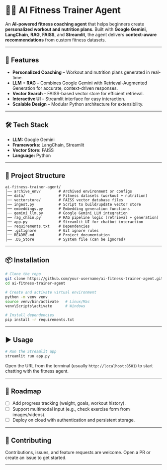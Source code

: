 # 🏋️‍♂️ AI Fitness Trainer Agent

An **AI-powered fitness coaching agent** that helps beginners create **personalized workout and nutrition plans**.
Built with **Google Gemini**, **LangChain**, **RAG**, **FAISS**, and **Streamlit**, the agent delivers **context-aware recommendations** from custom fitness datasets.

---

## 🚀 Features

* **Personalized Coaching** – Workout and nutrition plans generated in real-time.
* **LLM + RAG** – Combines Google Gemini with Retrieval-Augmented Generation for accurate, context-driven responses.
* **Vector Search** – FAISS-based vector store for efficient retrieval.
* **Interactive UI** – Streamlit interface for easy interaction.
* **Scalable Design** – Modular Python architecture for extensibility.

---

## 🛠️ Tech Stack

* **LLM:** Google Gemini
* **Frameworks:** LangChain, Streamlit
* **Vector Store:** FAISS
* **Language:** Python

---

## 📂 Project Structure

```
ai-fitness-trainer-agent/
│── archive_env/        # Archived environment or configs  
│── data/               # Fitness datasets (workout + nutrition)  
│── vectorstore/        # FAISS vector database files  
│── ingest.py           # Script to build/update vector store  
│── embeddings.py       # Embedding generation functions  
│── gemini_llm.py       # Google Gemini LLM integration  
│── rag_chain.py        # RAG pipeline logic (retrieval + generation)  
│── app.py              # Streamlit UI for chatbot interaction  
│── requirements.txt    # Dependencies  
│── .gitignore          # Git ignore rules  
│── README.md           # Project documentation  
│── .DS_Store           # System file (can be ignored)  
```

---

## 📦 Installation

```bash
# Clone the repo
git clone https://github.com/your-username/ai-fitness-trainer-agent.git
cd ai-fitness-trainer-agent

# Create and activate virtual environment
python -m venv venv
source venv/bin/activate   # Linux/Mac
venv\Scripts\activate      # Windows

# Install dependencies
pip install -r requirements.txt
```

---

## ▶️ Usage

```bash
# Run the Streamlit app
streamlit run app.py
```

Open the URL from the terminal (usually `http://localhost:8501`) to start chatting with the fitness agent.

---

## 🎯 Roadmap

* [ ] Add progress tracking (weight, goals, workout history).
* [ ] Support multimodal input (e.g., check exercise form from images/videos).
* [ ] Deploy on cloud with authentication and persistent storage.

---

## 🤝 Contributing

Contributions, issues, and feature requests are welcome. Open a PR or create an issue to get started.

---
